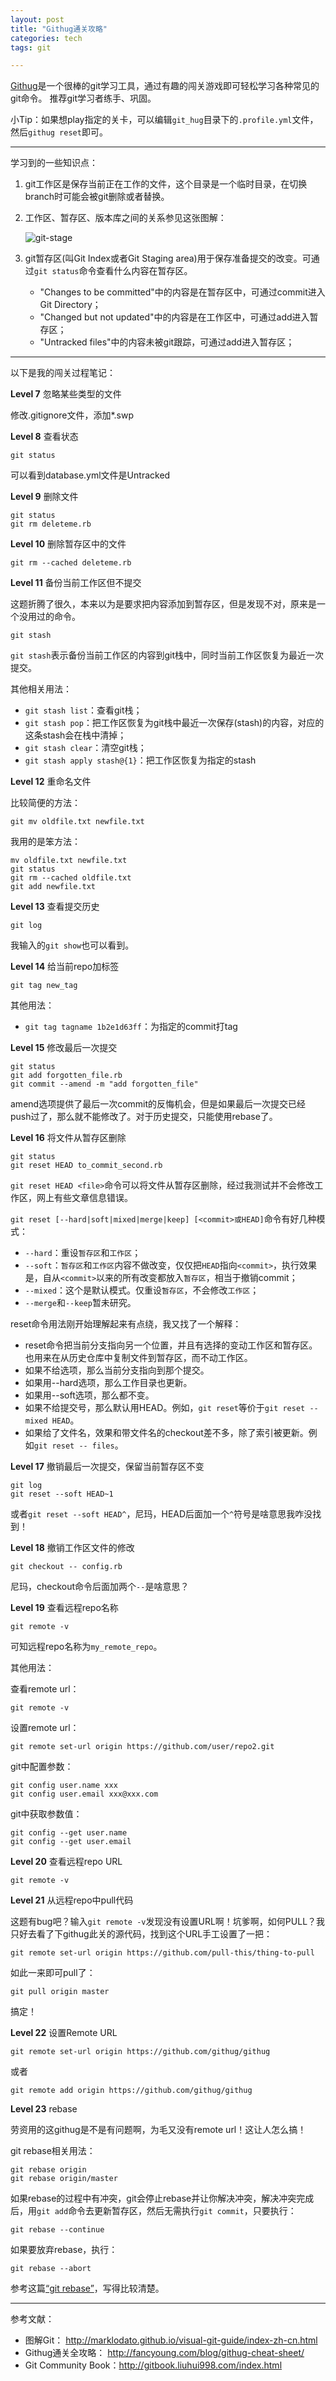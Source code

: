 ```yaml
---
layout: post
title: "Githug通关攻略"
categories: tech
tags: git

---
```


[Githug](https://github.com/Gazler/githug)是一个很棒的git学习工具，通过有趣的闯关游戏即可轻松学习各种常见的git命令。
推荐git学习者练手、巩固。

小Tip：如果想play指定的关卡，可以编辑`git_hug`目录下的`.profile.yml`文件，然后`githug reset`即可。

----

学习到的一些知识点：

1. git工作区是保存当前正在工作的文件，这个目录是一个临时目录，在切换branch时可能会被git删除或者替换。

2. 工作区、暂存区、版本库之间的关系参见这张图解：

    ![git-stage](http://www.worldhello.net/wpfiles/2010/11/git-stage.png)

3. git暂存区(叫Git Index或者Git Staging area)用于保存准备提交的改变。可通过`git status`命令查看什么内容在暂存区。

    - "Changes to be committed"中的内容是在暂存区中，可通过commit进入Git Directory；
    - "Changed but not updated"中的内容是在工作区中，可通过add进入暂存区；
    - "Untracked files"中的内容未被git跟踪，可通过add进入暂存区；

----

以下是我的闯关过程笔记：

**Level 7** 忽略某些类型的文件

修改.gitignore文件，添加*.swp

**Level 8** 查看状态

    git status   

可以看到database.yml文件是Untracked


**Level 9** 删除文件

    git status
    git rm deleteme.rb

**Level 10** 删除暂存区中的文件

    git rm --cached deleteme.rb

**Level 11** 备份当前工作区但不提交

这题折腾了很久，本来以为是要求把内容添加到暂存区，但是发现不对，原来是一个没用过的命令。

    git stash

`git stash`表示备份当前工作区的内容到git栈中，同时当前工作区恢复为最近一次提交。

其他相关用法：

- `git stash list`：查看git栈；
- `git stash pop`：把工作区恢复为git栈中最近一次保存(stash)的内容，对应的这条stash会在栈中清掉；
- `git stash clear`：清空git栈；
- `git stash apply stash@{1}`：把工作区恢复为指定的stash

**Level 12** 重命名文件

比较简便的方法：

    git mv oldfile.txt newfile.txt

我用的是笨方法：

    mv oldfile.txt newfile.txt
    git status
    git rm --cached oldfile.txt
    git add newfile.txt

**Level 13** 查看提交历史

    git log

我输入的`git show`也可以看到。

**Level 14** 给当前repo加标签

    git tag new_tag

其他用法：

- `git tag tagname 1b2e1d63ff`：为指定的commit打tag


**Level 15** 修改最后一次提交

    git status
    git add forgotten_file.rb
    git commit --amend -m "add forgotten_file"

amend选项提供了最后一次commit的反悔机会，但是如果最后一次提交已经push过了，那么就不能修改了。对于历史提交，只能使用rebase了。

**Level 16** 将文件从暂存区删除

    git status
    git reset HEAD to_commit_second.rb

`git reset HEAD <file>`命令可以将文件从暂存区删除，经过我测试并不会修改工作区，网上有些文章信息错误。

`git reset [--hard|soft|mixed|merge|keep] [<commit>或HEAD]`命令有好几种模式：

- `--hard`：重设`暂存区`和`工作区`；
- `--soft`：`暂存区`和`工作区`内容不做改变，仅仅把`HEAD`指向`<commit>`，执行效果是，自从`<commit>`以来的所有改变都放入`暂存区`，相当于撤销commit；
- `--mixed`：这个是默认模式。仅重设`暂存区`，不会修改`工作区`；
- `--merge`和`--keep`暂未研究。

reset命令用法刚开始理解起来有点绕，我又找了一个解释：

- reset命令把当前分支指向另一个位置，并且有选择的变动工作区和暂存区。也用来在从历史仓库中复制文件到暂存区，而不动工作区。
- 如果不给选项，那么当前分支指向到那个提交。
- 如果用--hard选项，那么工作目录也更新。
- 如果用--soft选项，那么都不变。
- 如果不给提交号，那么默认用HEAD。例如，`git reset`等价于`git reset --mixed HEAD`。
- 如果给了文件名，效果和带文件名的checkout差不多，除了索引被更新。例如`git reset -- files`。


**Level 17** 撤销最后一次提交，保留当前暂存区不变

    git log
    git reset --soft HEAD~1

或者`git reset --soft HEAD^`，尼玛，HEAD后面加一个`^`符号是啥意思我咋没找到！

**Level 18** 撤销工作区文件的修改

    git checkout -- config.rb

尼玛，checkout命令后面加两个`--`是啥意思？

**Level 19** 查看远程repo名称

    git remote -v

可知远程repo名称为`my_remote_repo`。
	
其他用法：

查看remote url：

    git remote -v

设置remote url：

    git remote set-url origin https://github.com/user/repo2.git

git中配置参数：

    git config user.name xxx
    git config user.email xxx@xxx.com

git中获取参数值：

    git config --get user.name
    git config --get user.email

**Level 20** 查看远程repo URL

    git remote -v

**Level 21** 从远程repo中pull代码

这题有bug吧？输入`git remote -v`发现没有设置URL啊！坑爹啊，如何PULL？我只好去看了下githug此关的源代码，找到这个URL手工设置了一把：

    git remote set-url origin https://github.com/pull-this/thing-to-pull

如此一来即可pull了：

    git pull origin master

搞定！

**Level 22** 设置Remote URL

    git remote set-url origin https://github.com/githug/githug

或者

    git remote add origin https://github.com/githug/githug

**Level 23** rebase

劳资用的这githug是不是有问题啊，为毛又没有remote url！这让人怎么搞！

git rebase相关用法：

    git rebase origin
    git rebase origin/master

如果rebase的过程中有冲突，git会停止rebase并让你解决冲突，解决冲突完成后，用`git add`命令去更新暂存区，然后无需执行`git commit`，只要执行：

    git rebase --continue

如果要放弃rebase，执行：

    git rebase --abort

参考这篇[“git rebase”](http://gitbook.liuhui998.com/4_2.html)，写得比较清楚。


----

参考文献：

- 图解Git： <http://marklodato.github.io/visual-git-guide/index-zh-cn.html>
- Githug通关全攻略： <http://fancyoung.com/blog/githug-cheat-sheet/>
- Git Community Book：<http://gitbook.liuhui998.com/index.html>